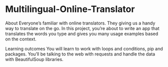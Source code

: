 # Multilingual-Online-Translator
About
Everyone’s familiar with online translators. They giving us a handy way to translate on the go. In this project, you’re about to write an app that translates the words you type and gives you many usage examples based on the context.

Learning outcomes
You will learn to work with loops and conditions, pip and packages. You’ll be talking to the web with requests and handle the data with BeautifulSoup libraries.
